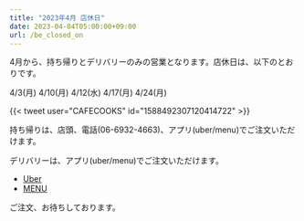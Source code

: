 ```yaml
---
title: "2023年4月 店休日"
date: 2023-04-04T05:00:00+09:00
url: /be_closed_on
---
```


4月から、持ち帰りとデリバリーのみの営業となります。店休日は、以下のとおりです。

4/3(月)
4/10(月)
4/12(水)
4/17(月)
4/24(月)

{{< tweet user="CAFECOOKS" id="1588492307120414722" >}}

持ち帰りは、店頭、電話(06-6932-4663)、アプリ(uber/menu)でご注文いただけます。

デリバリーは、アプリ(uber/menu)でご注文いただけます。

* [Uber](https://www.order.store/store/%E3%82%AB%E3%83%95%E3%82%A7%E3%82%AF%E3%83%83%E3%82%AF%E9%85%A2/zBG-F3c_Ql-QmBleJkR7bA) 
* [MENU](https://me.nu/s61234)


ご注文、お待ちしております。
